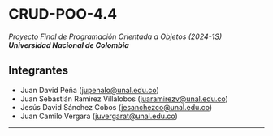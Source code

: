 # CRUD-POO-4.4
_Proyecto Final de Programación Orientada a Objetos (2024-1S)_
***Universidad Nacional de Colombia***

## Integrantes
- Juan David Peña (jupenalo@unal.edu.co)
- Juan Sebastián Ramirez Villalobos (juaramirezv@unal.edu.co)
- Jesús David Sánchez Cobos (jesanchezco@unal.edu.co)
- Juan Camilo Vergara (juvergarat@unal.edu.co)

---
